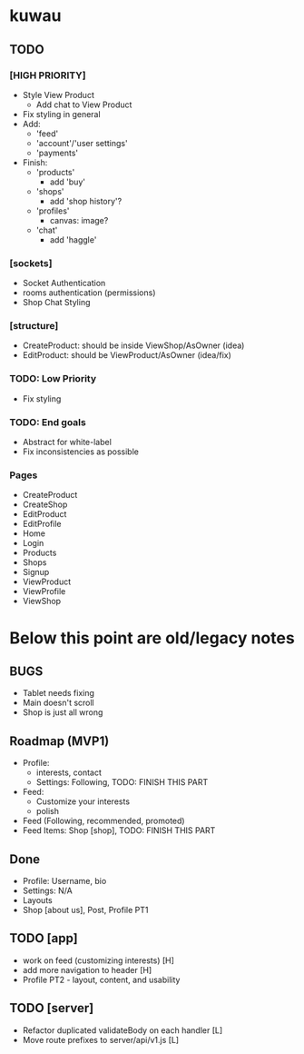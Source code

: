 # kuwau

## TODO

### [HIGH PRIORITY]

- Style View Product
  - Add chat to View Product
- Fix styling in general
- Add:
  - 'feed'
  - 'account'/'user settings'
  - 'payments'
- Finish:
  - 'products'
    - add 'buy'
  - 'shops'
    - add 'shop history'?
  - 'profiles'
    - canvas: image?
  - 'chat'
    - add 'haggle'

### [sockets]

- Socket Authentication
- rooms authentication (permissions)
- Shop Chat Styling

### [structure]

- CreateProduct: should be inside ViewShop/AsOwner (idea)
- EditProduct: should be ViewProduct/AsOwner (idea/fix)

### TODO: Low Priority

- Fix styling

### TODO: End goals

- Abstract for white-label
- Fix inconsistencies as possible

### Pages

- CreateProduct
- CreateShop
- EditProduct
- EditProfile
- Home
- Login
- Products
- Shops
- Signup
- ViewProduct
- ViewProfile
- ViewShop

# Below this point are old/legacy notes

## BUGS

- Tablet needs fixing
- Main doesn't scroll
- Shop is just all wrong

## Roadmap (MVP1)

- Profile:
  - interests, contact
  - Settings: Following, TODO: FINISH THIS PART
- Feed:
  - Customize your interests
  - polish
- Feed (Following, recommended, promoted)
- Feed Items: Shop [shop], TODO: FINISH THIS PART

## Done

- Profile: Username, bio
- Settings: N/A
- Layouts
- Shop [about us], Post, Profile PT1

## TODO [app]
- work on feed (customizing interests) [H]
- add more navigation to header [H]
- Profile PT2 - layout, content, and usability

## TODO [server]

* Refactor duplicated validateBody on each handler [L]
* Move route prefixes to server/api/v1.js [L]
